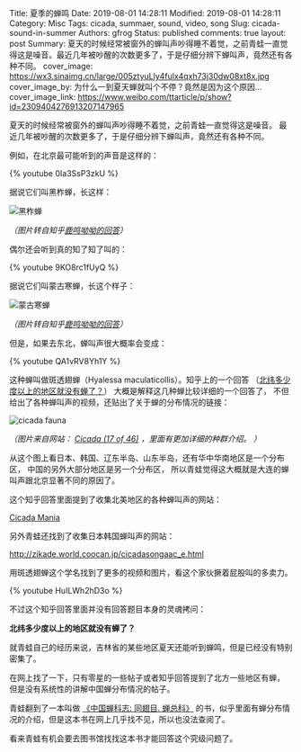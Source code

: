 Title: 夏季的蝉鸣
Date: 2019-08-01 14:28:11
Modified: 2019-08-01 14:28:11
Category: Misc
Tags: cicada, summaer, sound, video, song
Slug: cicada-sound-in-summer
Authors: gfrog
Status: published
comments: true
layout: post
Summary: 夏天的时候经常被窗外的蝉叫声吵得睡不着觉，之前青蛙一直觉得这是噪音。最近几年被吵醒的次数更多了，于是仔细分辨下蝉叫声，竟然还有各种不同。
cover_image: https://wx3.sinaimg.cn/large/005ztyuLly4fulx4qxh73j30dw08xt8x.jpg
cover_image_by: 为什么一到夏天蝉就叫个不停？竟然是因为这个原因…
cover_image_link: https://www.weibo.com/ttarticle/p/show?id=2309404276913207147965


夏天的时候经常被窗外的蝉叫声吵得睡不着觉，之前青蛙一直觉得这是噪音。
最近几年被吵醒的次数更多了，于是仔细分辨下蝉叫声，竟然还有各种不同。

例如，在北京最可能听到的声音是这样的：

{% youtube 0Ia3SsP3zkU %}

据说它们叫黑柞蝉，长这样：

![黑柞蝉](https://pic4.zhimg.com/80/v2-fa07bca75ac46b7c5a1ec5fdc0feae59_hd.jpg)

_（图片转自知乎[鹿鸣呦呦的回答](https://www.zhihu.com/question/33742530)）_

偶尔还会听到真的知了知了叫的：

{% youtube 9KO8rc1fUyQ %}

据说它们叫蒙古寒蝉，长这个样子：

![蒙古寒蝉](https://pic2.zhimg.com/80/v2-4fe1591f356c6379da04e897d970435f_hd.jpg)

_（图片转自知乎[鹿鸣呦呦的回答](https://www.zhihu.com/question/33742530)）_

但是，如果去东北，蝉叫声很大概率会变成：

{% youtube QA1vRV8Yh1Y %}

这种蝉叫做斑透翅蝉（Hyalessa maculaticollis）。知乎上的一个回答
（[北纬多少度以上的地区就没有蝉了？](https://www.zhihu.com/question/35721670)）
大概是解释这几种蝉比较详细的一个回答了，
不但给出了各种蝉叫声的视频，还贴出了关于蝉的分布情况的链接：

![cicada fauna](http://www.agr.gc.ca/resources/prod/img/science/ecorc/images/cicada33.jpg)

_（图片来自网站：
[Cicada (17 of 46)](http://www.agr.gc.ca/eng/science-and-innovation/agriculture-and-agri-food-research-centres-and-collections/canadian-national-collection-of-insects-arachnids-and-nematodes-cnc/archived-content-cicada/archived-content-cicada-17-of-46/?id=1229114733204)
，里面有更加详细的种群介绍。
）_

从这个图上看日本、韩国、辽东半岛、山东半岛，还有华中华南地区是一个分布区，
中国的另外大部分地区是另一个分布区，
所以青蛙觉得这大概就是大连的蝉叫声跟北京显著不同的原因了。

这个知乎回答里面提到了收集北美地区的各种蝉叫声的网站：

[Cicada Mania](https://www.cicadamania.com/audio/)

另外青蛙还找到了收集日本韩国蝉叫声的网站：

<http://zikade.world.coocan.jp/cicadasongaac_e.html>

用斑透翅蝉这个学名找到了更多的视频和图片，看这个家伙撅着屁股叫的多卖力。

{% youtube HuILWh2hD3o %}

不过这个知乎回答里面并没有回答题目本身的灵魂拷问：

**北纬多少度以上的地区就没有蝉了？**

就青蛙自己的经历来说，吉林省的某些地区夏天还能听到蝉鸣，但是已经没有特别密集了。

在网上找了一下，只有零星的一些帖子或者知乎回答提到了北方一些地区有蝉，
但是没有系统性的讲解中国蝉分布情况的帖子。

青蛙翻到了一本叫做
[《中国蝉科志: 同翅目. 蝉总科》](https://books.google.com/books?id=ZP5MAAAAYAAJ)
的书，似乎里面有蝉分布情况的介绍，但是这本书在网上几乎找不见，所以也没法查阅了。

看来青蛙有机会要去图书馆找找这本书才能回答这个究级问题了。
